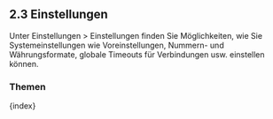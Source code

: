 ## 2.3 Einstellungen

Unter Einstellungen > Einstellungen finden Sie Möglichkeiten, wie Sie Systemeinstellungen wie Voreinstellungen, Nummern- und Währungsformate, globale Timeouts für Verbindungen usw. einstellen können.

### Themen

{index}
